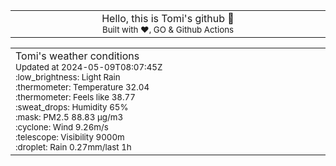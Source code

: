 
<div align="center">
<table>
<tbody>
<td align="center">
<img width="2000" height="0"><br>
Hello, this is Tomi's github 👋<br>
<sup>Built with ❤️, GO & Github Actions</sup><br>
<img width="2000" height="0">
</td>
</tbody>
</table>
</div>
<table>
<tbody>
<td align="left">
<img width="2000" height="0"><br>
Tomi's weather conditions<br>
<sup>Updated at 2024-05-09T08:07:45Z</sup><br>
<sup>:low_brightness: Light Rain</sup><br>
<sup>:thermometer: Temperature 32.04 </sup><br>
<sup>:thermometer: Feels like 38.77</sup><br>
<sup>:sweat_drops: Humidity 65%</sup><br>
<sup>:mask: PM2.5 88.83 μg/m3</sup><br>
<sup>:cyclone: Wind 9.26m/s </sup><br>
<sup>:telescope: Visibility 9000m </sup><br>
<sup>:droplet: Rain 0.27mm/last 1h </sup><br>
<img width="2000" height="0">
</td>
<td align="left">
<img width="2000" height="0"><br>
<br>
<img width="2000" height="0">
</td>
</tbody>
</table>
</div>
    